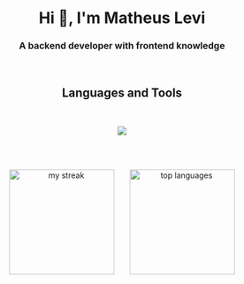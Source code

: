 <h1 align="center">Hi 👋, I'm Matheus Levi</h1>
<h3 align="center">A backend developer with frontend knowledge</h3>
<br>

<h2 align="center">Languages and Tools</h2>

<br>
<p align="center">
  <a href="https://skillicons.dev">
    <img src="https://skillicons.dev/icons?i=babel,bash,bootstrap,bun,c,css,docker,express,flask,git,github,go,html,js,kubernetes,linux,md,mongodb,mysql,nestjs,nextjs,nginx,nodejs,php,postgres,postman,prisma,py,react,redux,regex,sqlite,styledcomponents,sklearn,sequelize,ts,vercel,vite,vscode,webpack&perline=12" />
  </a>
</p>

<br><br>

<div align="center">
    <img height="190em" src="https://github-readme-streak-stats.herokuapp.com/?user=mathesu-veli&theme=tokyonight" alt="my streak"/>
    &nbsp;&nbsp;&nbsp;&nbsp;&nbsp;
    <img height="190em" src="https://github-readme-stats.vercel.app/api/top-langs/?username=mathesu-veli&layout=compact&&include_all_commits=true&count_private=false&theme=tokyonight" alt="top languages"/>
</div>
